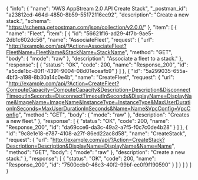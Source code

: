 {
  "info": {
    "name": "AWS AppStream 2.0 API Create Stack",
    "_postman_id": "a23812cd-464d-4850-8b59-55172116ec92",
    "description": "Create a new stack.",
    "schema": "https://schema.getpostman.com/json/collection/v2.0.0/"
  },
  "item": [
    {
      "name": "Fleet",
      "item": [
        {
          "id": "56621f16-ad29-4f7b-9ae5-2db1c602dc56",
          "name": "AssociateFleet",
          "request": {
            "url": "http://example.com/api/?Action=AssociateFleet?FleetName=FleetName&StackName=StackName",
            "method": "GET",
            "body": {
              "mode": "raw"
            },
            "description": "Associate a fleet to a stack."
          },
          "response": [
            {
              "status": "OK",
              "code": 200,
              "name": "Response_200",
              "id": "a5cde1bc-80f1-4391-9004-08d01eceafb9"
            }
          ]
        },
        {
          "id": "5a299035-655a-4bf3-a198-8b30a14c0e4b",
          "name": "CreateFleet",
          "request": {
            "url": "http://example.com/api/?Action=CreateFleet?ComputeCapacity=ComputeCapacity&Description=Description&DisconnectTimeoutInSeconds=DisconnectTimeoutInSeconds&DisplayName=DisplayName&ImageName=ImageName&InstanceType=InstanceType&MaxUserDurationInSeconds=MaxUserDurationInSeconds&Name=Name&VpcConfig=VpcConfig",
            "method": "GET",
            "body": {
              "mode": "raw"
            },
            "description": "Creates a new fleet."
          },
          "response": [
            {
              "status": "OK",
              "code": 200,
              "name": "Response_200",
              "id": "da69cce6-da3c-49a2-a7f5-f0c7c0de4b28"
            }
          ]
        },
        {
          "id": "9c8e1e18-e787-4108-a27f-86ed22ac8d58",
          "name": "CreateStack",
          "request": {
            "url": "http://example.com/api/?Action=CreateStack?Description=Description&DisplayName=DisplayName&Name=Name",
            "method": "GET",
            "body": {
              "mode": "raw"
            },
            "description": "Create a new stack."
          },
          "response": [
            {
              "status": "OK",
              "code": 200,
              "name": "Response_200",
              "id": "7500ccb0-46c3-40f2-99bf-ec0f9f190590"
            }
          ]
        }
      ]
    }
  ]
}